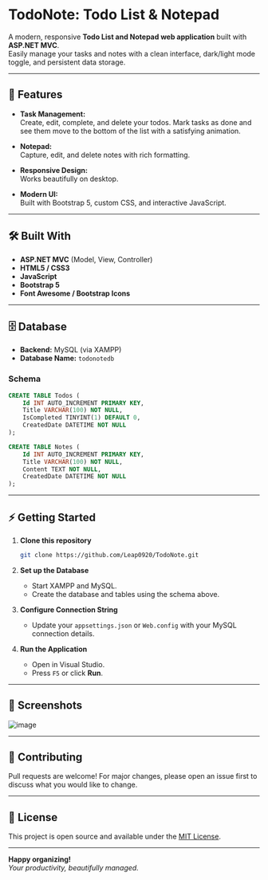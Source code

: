 # TodoNote: Todo List & Notepad

A modern, responsive **Todo List and Notepad web application** built with **ASP.NET MVC**.  
Easily manage your tasks and notes with a clean interface, dark/light mode toggle, and persistent data storage.

---

## 🚀 Features

- **Task Management:**  
  Create, edit, complete, and delete your todos. Mark tasks as done and see them move to the bottom of the list with a satisfying animation.

- **Notepad:**  
  Capture, edit, and delete notes with rich formatting.

- **Responsive Design:**  
  Works beautifully on desktop.

- **Modern UI:**  
  Built with Bootstrap 5, custom CSS, and interactive JavaScript.

---

## 🛠️ Built With

- **ASP.NET MVC** (Model, View, Controller)
- **HTML5 / CSS3**
- **JavaScript**
- **Bootstrap 5**
- **Font Awesome / Bootstrap Icons**

---

## 🗄️ Database

- **Backend:** MySQL (via XAMPP)
- **Database Name:** `todonotedb`

### **Schema**

```sql
CREATE TABLE Todos (
    Id INT AUTO_INCREMENT PRIMARY KEY,
    Title VARCHAR(100) NOT NULL,
    IsCompleted TINYINT(1) DEFAULT 0,
    CreatedDate DATETIME NOT NULL
);

CREATE TABLE Notes (
    Id INT AUTO_INCREMENT PRIMARY KEY,
    Title VARCHAR(100) NOT NULL,
    Content TEXT NOT NULL,
    CreatedDate DATETIME NOT NULL
);
```

---

## ⚡ Getting Started

1. **Clone this repository**
   ```bash
   git clone https://github.com/Leap0920/TodoNote.git
   ```

2. **Set up the Database**
   - Start XAMPP and MySQL.
   - Create the database and tables using the schema above.

3. **Configure Connection String**
   - Update your `appsettings.json` or `Web.config` with your MySQL connection details.

4. **Run the Application**
   - Open in Visual Studio.
   - Press `F5` or click **Run**.

---

## 📸 Screenshots

![image](https://github.com/user-attachments/assets/612a95e5-f2d2-457a-b675-638389543277)

---

## 🤝 Contributing

Pull requests are welcome! For major changes, please open an issue first to discuss what you would like to change.

---

## 📄 License

This project is open source and available under the [MIT License](LICENSE).

---

**Happy organizing!**  
_Your productivity, beautifully managed._
